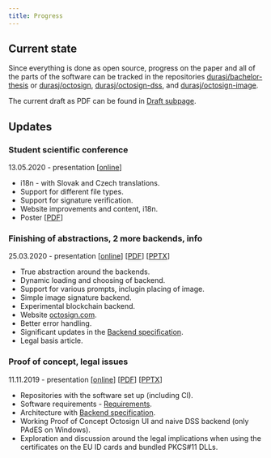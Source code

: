 ```yaml
---
title: Progress
---
```


## Current state

Since everything is done as open source, progress on the paper and all of the parts of the software can be tracked in the repositories [durasj/bachelor-thesis](https://github.com/durasj/bachelor-thesis) or [durasj/octosign](https://github.com/durasj/octosign), [durasj/octosign-dss](https://github.com/durasj/octosign-dss), and [durasj/octosign-image](https://github.com/durasj/octosign-image).

The current draft as PDF can be found in [Draft subpage](https://thesis.science.upjs.sk/~jduras/draft/).

## Updates

### Student scientific conference

13.05.2020 - presentation [[online](https://docs.google.com/presentation/d/1qcxDl1DuZiXisl8CZ_8DXzLdNddFJ75Bs_GEG81fP6g/edit?usp=sharing)]

- i18n - with Slovak and Czech translations.
- Support for different file types.
- Support for signature verification.
- Website improvements and content, i18n.
- Poster [[PDF](poster.pdf)]

### Finishing of abstractions, 2 more backends, info

25.03.2020 - presentation [[online](https://docs.google.com/presentation/d/1E2WaRQ2oskMi2ID342ddGeseHMhkJdRSKbzJRyE1Dvk/edit?usp=sharing)] [[PDF](presentation-2.pdf)] [[PPTX](presentation-2.pptx)] 

- True abstraction around the backends.
- Dynamic loading and choosing of backend.
- Support for various prompts, inclugin placing of image.
- Simple image signature backend.
- Experimental blockchain backend.
- Website [octosign.com](https://octosign.com).
- Better error handling.
- Significant updates in the [Backend specification](https://github.com/durasj/octosign/wiki/Backend-specification).
- Legal basis article.

### Proof of concept, legal issues

11.11.2019 - presentation [[online](https://docs.google.com/presentation/d/1yfN5PhdW0Dvy1nDkWu9FjlYhCFPGMWimaEMZNvhu_L0/edit?usp=sharing)] [[PDF](presentation-1.pdf)] [[PPTX](presentation-1.pptx)] 

- Repositories with the software set up (including CI).
- Software requirements - [Requirements](https://github.com/durasj/octosign/wiki/Requirements).
- Architecture with [Backend specification](https://github.com/durasj/octosign/wiki/Backend-specification).
- Working Proof of Concept Octosign UI and naive DSS backend (only PAdES on Windows).
- Exploration and discussion around the legal implications when using the certificates on the EU ID cards and bundled PKCS#11 DLLs.
